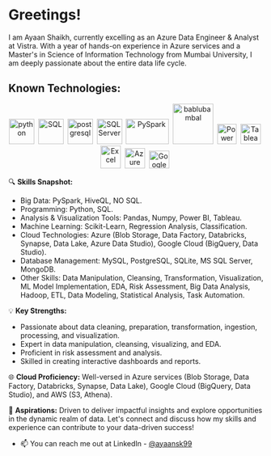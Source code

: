 <h1 align='left'>Greetings!</h1>

I am Ayaan Shaikh, currently excelling as an Azure Data Engineer & Analyst at Vistra. With a year of hands-on experience in Azure services and a Master's in Science of Information Technology from Mumbai University, I am deeply passionate about the entire data life cycle.

<h2 align='left'>Known Technologies:</h2>

<p align='center'>
  <img src="https://raw.githubusercontent.com/bablubambal/All_logo_and_pictures/1ac69ce5fbc389725f16f989fa53c62d6e1b4883/programming%20languages/python.svg" alt="python" height="50" width="50" />&nbsp;
  <img src="https://github.com/ayaansk199/png_for_my_readme/blob/main/icons8-sql-64.png" alt="SQL" height="50" width="50" />&nbsp; 
  <img src="https://github.com/bablubambal/All_logo_and_pictures/blob/main/databases/postgresql.svg" alt="postgresql" height="50" width="50" />&nbsp;
  <img src="https://github.com/ayaansk199/png_for_my_readme/blob/main/icons8-microsoft-sql-server-48.png" alt="SQL Server" height="50" width="50" />&nbsp;
  <img src="https://github.com/ayaansk199/png_for_my_readme/blob/main/images.png" alt="PySpark" height="50" width="85" />&nbsp;
  <img src="https://github.com/bablubambal/All_logo_and_pictures/blob/main/databases/mongodb.svg" alt="bablubambal" height="80" width="80" />&nbsp;  
  <img src="https://github.com/marclelijveld/Power-BI-Icons/blob/main/SVG/Power-BI.svg" alt="Power BI" height="40" width="38" />&nbsp;
  <img src="https://github.com/ayaansk199/png_for_my_readme/blob/main/icons8-tableau-software-48.png" alt="Tableau" height="40" width="40" />&nbsp;
  <img src="https://github.com/ayaansk199/png_for_my_readme/blob/main/icons8-excel-48.png" alt="Excel" height="45" width="40" />&nbsp;
  <img src="https://github.com/ayaansk199/png_for_my_readme/blob/main/azure.png" alt="Azure" height="40" width="40" />&nbsp;
  <img src="https://github.com/ayaansk199/png_for_my_readme/blob/main/google-cloud-icon-2048x1646-7admxejz.png" alt="GoogleCloud" height="35" width="40" />&nbsp;
</p>

🔍 **Skills Snapshot:**
- Big Data: PySpark, HiveQL, NO SQL.
- Programming: Python, SQL.
- Analysis & Visualization Tools: Pandas, Numpy, Power BI, Tableau.
- Machine Learning: Scikit-Learn, Regression Analysis, Classification.
- Cloud Technologies: Azure (Blob Storage, Data Factory, Databricks, Synapse, Data Lake, Azure Data Studio), Google Cloud (BigQuery, Data Studio).
- Database Management: MySQL, PostgreSQL, SQLite, MS SQL Server, MongoDB.
- Other Skills: Data Manipulation, Cleansing, Transformation, Visualization, ML Model Implementation, EDA, Risk Assessment, Big Data Analysis, Hadoop, ETL, Data Modeling, Statistical Analysis, Task Automation.

💡 **Key Strengths:**
- Passionate about data cleaning, preparation, transformation, ingestion, processing, and visualization.
- Expert in data manipulation, cleansing, visualizing, and EDA.
- Proficient in risk assessment and analysis.
- Skilled in creating interactive dashboards and reports.

🌐 **Cloud Proficiency:**
Well-versed in Azure services (Blob Storage, Data Factory, Databricks, Synapse, Data Lake), Google Cloud (BigQuery, Data Studio), and AWS (S3, Athena).

🚀 **Aspirations:**
Driven to deliver impactful insights and explore opportunities in the dynamic realm of data. Let's connect and discuss how my skills and experience can contribute to your data-driven success!

- 📫 You can reach me out at LinkedIn - [@ayaansk99](https://www.linkedin.com/in/ayaan-shaikh-9930308817/)
